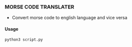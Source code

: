 ### MORSE CODE TRANSLATER
- Convert morse code to english language and vice versa

#### Usage
```
python3 script.py
```

